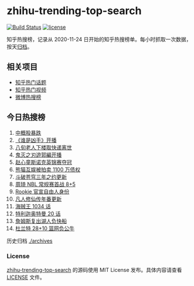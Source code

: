 # zhihu-trending-top-search

[![Build Status](https://github.com/justjavac/zhihu-trending-top-search/workflows/ci/badge.svg?branch=main)](https://github.com/justjavac/zhihu-trending-top-search/actions)
[![license](https://img.shields.io/github/license/justjavac/zhihu-trending-top-search)](https://github.com/justjavac/zhihu-trending-top-search/blob/main/LICENSE)

知乎热搜榜，记录从 2020-11-24 日开始的知乎热搜榜单。每小时抓取一次数据，按天[归档](./archives)。

## 相关项目

- [知乎热门话题](https://github.com/justjavac/zhihu-trending-hot-questions)
- [知乎热门视频](https://github.com/justjavac/zhihu-trending-hot-video)
- [微博热搜榜](https://github.com/justjavac/weibo-trending-hot-search)

## 今日热搜榜

<!-- BEGIN -->
<!-- 最后更新时间 Mon Dec 06 2021 10:38:37 GMT+0800 (China Standard Time) -->

1. [中概股暴跌](https://www.zhihu.com/search?q=中概股)
1. [《谁是凶手》开播](https://www.zhihu.com/search?q=谁是凶手)
1. [八旬老人下楼取快递离世](https://www.zhihu.com/search?q=重庆老人)
1. [鬼灭之刃遊郭編开播](https://www.zhihu.com/search?q=鬼灭之刃)
1. [赵心童斯诺克英锦赛夺冠](https://www.zhihu.com/search?q=赵心童)
1. [熊猫互娱被拍卖 1100 万债权](https://www.zhihu.com/search?q=熊猫互娱)
1. [斗破苍穹三年之约更新](https://www.zhihu.com/search?q=斗破苍穹三年之约)
1. [周琦 NBL 常规赛首战 8+5](https://www.zhihu.com/search?q=周琦)
1. [Rookie 官宣自由人身份](https://www.zhihu.com/search?q=Rookie)
1. [凡人修仙传年番更新](https://www.zhihu.com/search?q=凡人修仙传)
1. [海贼王 1034 话](https://www.zhihu.com/search?q=海贼王)
1. [特利迦奥特曼 20 话](https://www.zhihu.com/search?q=特利迦奥特曼)
1. [詹姆斯复出湖人负快船](https://www.zhihu.com/search?q=湖人)
1. [杜兰特 28+10 篮网负公牛](https://www.zhihu.com/search?q=篮网)

<!-- END -->

历史归档 [./archives](./archives)

### License

[zhihu-trending-top-search](https://github.com/justjavac/zhihu-trending-top-search)
的源码使用 MIT License 发布。具体内容请查看 [LICENSE](./LICENSE) 文件。
